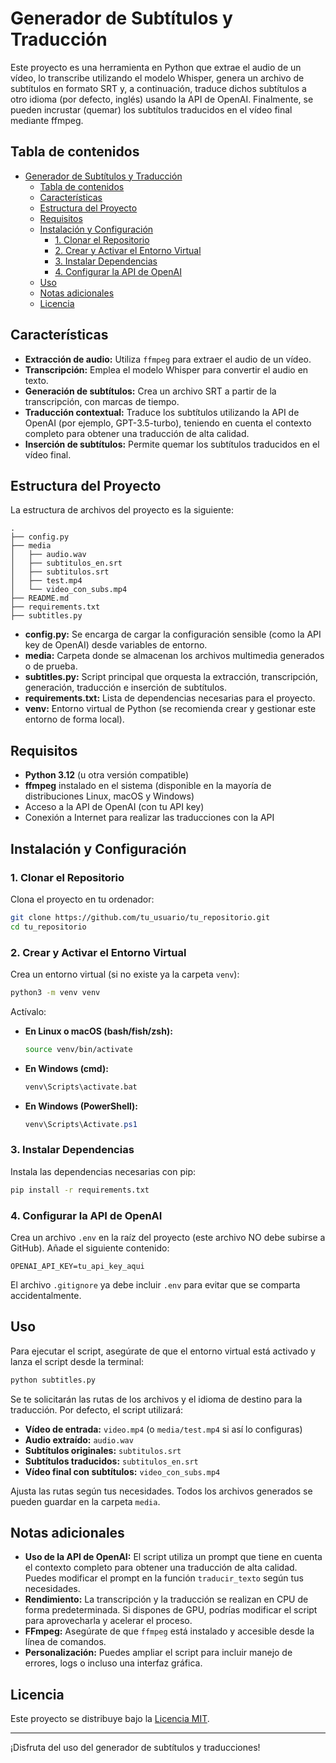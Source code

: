 # Generador de Subtítulos y Traducción

Este proyecto es una herramienta en Python que extrae el audio de un vídeo, lo transcribe utilizando el modelo Whisper, genera un archivo de subtítulos en formato SRT y, a continuación, traduce dichos subtítulos a otro idioma (por defecto, inglés) usando la API de OpenAI. Finalmente, se pueden incrustar (quemar) los subtítulos traducidos en el vídeo final mediante ffmpeg.

## Tabla de contenidos

- [Generador de Subtítulos y Traducción](#generador-de-subtítulos-y-traducción)
  - [Tabla de contenidos](#tabla-de-contenidos)
  - [Características](#características)
  - [Estructura del Proyecto](#estructura-del-proyecto)
  - [Requisitos](#requisitos)
  - [Instalación y Configuración](#instalación-y-configuración)
    - [1. Clonar el Repositorio](#1-clonar-el-repositorio)
    - [2. Crear y Activar el Entorno Virtual](#2-crear-y-activar-el-entorno-virtual)
    - [3. Instalar Dependencias](#3-instalar-dependencias)
    - [4. Configurar la API de OpenAI](#4-configurar-la-api-de-openai)
  - [Uso](#uso)
  - [Notas adicionales](#notas-adicionales)
  - [Licencia](#licencia)

## Características

- **Extracción de audio:** Utiliza `ffmpeg` para extraer el audio de un vídeo.
- **Transcripción:** Emplea el modelo Whisper para convertir el audio en texto.
- **Generación de subtítulos:** Crea un archivo SRT a partir de la transcripción, con marcas de tiempo.
- **Traducción contextual:** Traduce los subtítulos utilizando la API de OpenAI (por ejemplo, GPT-3.5-turbo), teniendo en cuenta el contexto completo para obtener una traducción de alta calidad.
- **Inserción de subtítulos:** Permite quemar los subtítulos traducidos en el vídeo final.

## Estructura del Proyecto

La estructura de archivos del proyecto es la siguiente:

```
.
├── config.py
├── media
│   ├── audio.wav
│   ├── subtitulos_en.srt
│   ├── subtitulos.srt
│   ├── test.mp4
│   └── video_con_subs.mp4
├── README.md
├── requirements.txt
├── subtitles.py
```

- **config.py:** Se encarga de cargar la configuración sensible (como la API key de OpenAI) desde variables de entorno.
- **media:** Carpeta donde se almacenan los archivos multimedia generados o de prueba.
- **subtitles.py:** Script principal que orquesta la extracción, transcripción, generación, traducción e inserción de subtítulos.
- **requirements.txt:** Lista de dependencias necesarias para el proyecto.
- **venv:** Entorno virtual de Python (se recomienda crear y gestionar este entorno de forma local).

## Requisitos

- **Python 3.12** (u otra versión compatible)
- **ffmpeg** instalado en el sistema (disponible en la mayoría de distribuciones Linux, macOS y Windows)
- Acceso a la API de OpenAI (con tu API key)
- Conexión a Internet para realizar las traducciones con la API

## Instalación y Configuración

### 1. Clonar el Repositorio

Clona el proyecto en tu ordenador:

```bash
git clone https://github.com/tu_usuario/tu_repositorio.git
cd tu_repositorio
```

### 2. Crear y Activar el Entorno Virtual

Crea un entorno virtual (si no existe ya la carpeta `venv`):

```bash
python3 -m venv venv
```

Actívalo:

- **En Linux o macOS (bash/fish/zsh):**

  ```bash
  source venv/bin/activate
  ```

- **En Windows (cmd):**

  ```cmd
  venv\Scripts\activate.bat
  ```

- **En Windows (PowerShell):**

  ```powershell
  venv\Scripts\Activate.ps1
  ```

### 3. Instalar Dependencias

Instala las dependencias necesarias con pip:

```bash
pip install -r requirements.txt
```

### 4. Configurar la API de OpenAI

Crea un archivo `.env` en la raíz del proyecto (este archivo NO debe subirse a GitHub). Añade el siguiente contenido:

```dotenv
OPENAI_API_KEY=tu_api_key_aqui
```

El archivo `.gitignore` ya debe incluir `.env` para evitar que se comparta accidentalmente.

## Uso

Para ejecutar el script, asegúrate de que el entorno virtual está activado y lanza el script desde la terminal:

```bash
python subtitles.py
```

Se te solicitarán las rutas de los archivos y el idioma de destino para la traducción. Por defecto, el script utilizará:

- **Vídeo de entrada:** `video.mp4` (o `media/test.mp4` si así lo configuras)
- **Audio extraído:** `audio.wav`
- **Subtítulos originales:** `subtitulos.srt`
- **Subtítulos traducidos:** `subtitulos_en.srt`
- **Vídeo final con subtítulos:** `video_con_subs.mp4`

Ajusta las rutas según tus necesidades. Todos los archivos generados se pueden guardar en la carpeta `media`.

## Notas adicionales

- **Uso de la API de OpenAI:** El script utiliza un prompt que tiene en cuenta el contexto completo para obtener una traducción de alta calidad. Puedes modificar el prompt en la función `traducir_texto` según tus necesidades.
- **Rendimiento:** La transcripción y la traducción se realizan en CPU de forma predeterminada. Si dispones de GPU, podrías modificar el script para aprovecharla y acelerar el proceso.
- **FFmpeg:** Asegúrate de que `ffmpeg` está instalado y accesible desde la línea de comandos.
- **Personalización:** Puedes ampliar el script para incluir manejo de errores, logs o incluso una interfaz gráfica.

## Licencia

Este proyecto se distribuye bajo la [Licencia MIT](LICENSE).

---

¡Disfruta del uso del generador de subtítulos y traducciones!

